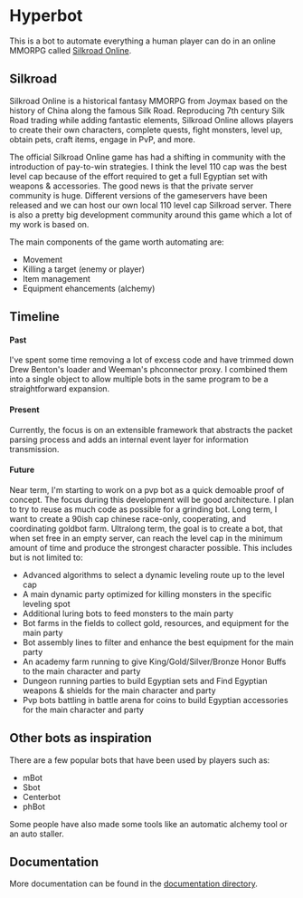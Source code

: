 # Hyperbot
This is a bot to automate everything a human player can do in an online MMORPG called [Silkroad Online](http://www.joymax.com/silkroad/).

## Silkroad
Silkroad Online is a historical fantasy MMORPG from Joymax based on the history of China along the famous Silk Road. Reproducing 7th century Silk Road trading while adding fantastic elements, Silkroad Online allows players to create their own characters, complete quests, fight monsters, level up, obtain pets, craft items, engage in PvP, and more.

The official Silkroad Online game has had a shifting in community with the introduction of pay-to-win strategies. I think the level 110 cap was the best level cap because of the effort required to get a full Egyptian set with weapons & accessories. The good news is that the private server community is huge. Different versions of the gameservers have been released and we can host our own local 110 level cap Silkroad server. There is also a pretty big development community around this game which a lot of my work is based on.

The main components of the game worth automating are:
- Movement
- Killing a target (enemy or player)
- Item management
- Equipment ehancements (alchemy)
  
## Timeline

#### Past
I've spent some time removing a lot of excess code and have trimmed down Drew Benton's loader and Weeman's phconnector proxy. I combined them into a single object to allow multiple bots in the same program to be a straightforward expansion.

#### Present
Currently, the focus is on an extensible framework that abstracts the packet parsing process and adds an internal event layer for information transmission.

#### Future
Near term, I'm starting to work on a pvp bot as a quick demoable proof of concept. The focus during this development will be good architecture. I plan to try to reuse as much code as possible for a grinding bot.
Long term, I want to create a 90ish cap chinese race-only, cooperating, and coordinating goldbot farm.
Ultralong term, the goal is to create a bot, that when set free in an empty server, can reach the level cap in the minimum amount of time and produce the strongest character possible. This includes but is not limited to:
- Advanced algorithms to select a dynamic leveling route up to the level cap
- A main dynamic party optimized for killing monsters in the specific leveling spot
- Additional luring bots to feed monsters to the main party
- Bot farms in the fields to collect gold, resources, and equipment for the main party
- Bot assembly lines to filter and enhance the best equipment for the main party
- An academy farm running to give King/Gold/Silver/Bronze Honor Buffs to the main character and party
- Dungeon running parties to build Egyptian sets and Find Egyptian weapons & shields for the main character and party
- Pvp bots battling in battle arena for coins to build Egyptian accessories for the main character and party

## Other bots as inspiration
There are a few popular bots that have been used by players such as:
- mBot
- Sbot
- Centerbot
- phBot

Some people have also made some tools like an automatic alchemy tool or an auto staller.

## Documentation
More documentation can be found in the [documentation directory](documents).

